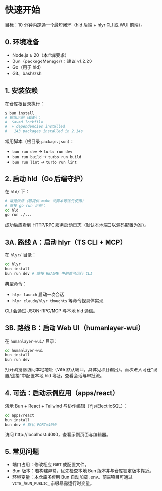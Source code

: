 # 快速开始

目标：10 分钟内跑通一个最短闭环（hld 后端 + hlyr CLI 或 WUI 前端）。

## 0. 环境准备
- Node.js ≥ 20（本仓库要求）
- Bun（packageManager）：建议 v1.2.23
- Go（用于 hld）
- Git、bash/zsh

## 1. 安装依赖
在仓库根目录执行：

```bash
$ bun install
# 输出示例（截断）：
#  Saved lockfile
#  + dependencies installed
#   143 packages installed in 2.14s
```

常用脚本（根目录 `package.json`）：
- `bun run dev` → `turbo run dev`
- `bun run build` → `turbo run build`
- `bun run lint` → `turbo run lint`

## 2. 启动 hld（Go 后端守护）
在 `hld/` 下：

```bash
# 常见做法（若提供 make 或脚本可优先使用）
# 直接 go run 示例：
cd hld
go run ./...
```

成功后应看到 HTTP/RPC 服务启动日志（默认本地端口以源码配置为准）。

## 3A. 路线 A：启动 hlyr（TS CLI + MCP）
在 `hlyr/` 目录：

```bash
cd hlyr
bun install
bun run dev # 或按 README 中的命令运行 CLI
```

典型命令：
- `hlyr launch` 启动一次会话
- `hlyr claude`/`hlyr thoughts` 等命令视具体实现

CLI 会通过 JSON-RPC/MCP 与本地 hld 通信。

## 3B. 路线 B：启动 Web UI（humanlayer-wui）
在 `humanlayer-wui/` 目录：

```bash
cd humanlayer-wui
bun install
bun run dev
```

打开浏览器访问本地地址（Vite 默认端口，具体见项目输出）。首次进入可在“设置/连接”中配置本地 hld 地址，查看会话与审批流。

## 4. 可选：启动示例应用（apps/react）
演示 Bun + React + Tailwind 与协作编辑（Yjs/ElectricSQL）：

```bash
cd apps/react
bun install
bun dev # 默认 PORT=4000
```

访问 http://localhost:4000，查看示例页面与编辑器。

## 5. 常见问题
- 端口占用：修改相应 `PORT` 或配置文件。
- Bun 版本：若构建异常，优先检查本地 Bun 版本并与仓库锁定版本靠近。
- 环境变量：本仓库多使用 Bun 自动加载 .env。前端项目可通过 `VITE_`/`BUN_PUBLIC_` 前缀暴露运行时变量。
